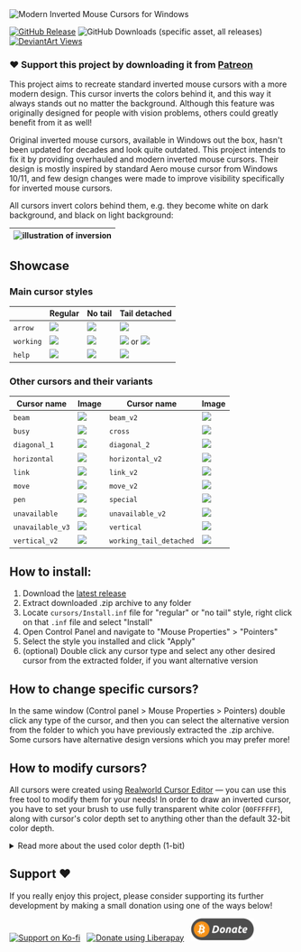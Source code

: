 <img alt="Modern Inverted Mouse Cursors for Windows" src="./screenshots/title.png" />

[![GitHub Release](https://img.shields.io/github/v/release/emvaized/modern_inverted_mouse_cursors?&label=latest+release)](https://github.com/emvaized/modern_inverted_mouse_cursors/releases)
![GitHub Downloads (specific asset, all releases)](https://img.shields.io/github/downloads/emvaized/modern_inverted_mouse_cursors/total?label=downloads&logo=github)
[![DeviantArt Views](https://img.shields.io/badge/dynamic/json?url=https%3A%2F%2Fbackend.deviantart.com%2Foembed%3Furl%3Dhttps%3A%2F%2Fwww.deviantart.com%2Femvaized%2Fart%2FModern-Inverted-Mouse-Cursors-for-Windows-10-11-1016675934&query=%24.community.statistics._attributes.views&logo=DeviantArt&logoColor=00e59b&label=views&labelColor=black&color=grey)](https://www.deviantart.com/emvaized/art/Modern-Inverted-Mouse-Cursors-for-Windows-10-11-1016675934)
<!-- [![GitHub Downloads (specific asset, all releases)](https://img.shields.io/github/downloads/emvaized/modern_inverted_mouse_cursors/total?label=total+downloads&logo=github)](https://github.com/emvaized/modern_inverted_mouse_cursors/releases)
[![GitHub Downloads (all assets, latest release)](https://img.shields.io/github/downloads/emvaized/modern_inverted_mouse_cursors/latest/total?logo=github&label=downloads+(latest))](https://github.com/emvaized/modern_inverted_mouse_cursors/releases/latest) -->
<!-- [![DeviantArt Downloads](https://img.shields.io/badge/dynamic/json?url=https%3A%2F%2Fbackend.deviantart.com%2Foembed%3Furl%3Dhttps%3A%2F%2Fwww.deviantart.com%2Femvaized%2Fart%2FModern-Inverted-Mouse-Cursors-for-Windows-10-11-1016675934&query=%24.community.statistics._attributes.downloads&label=downloads&logo=DeviantArt&logoColor=00e59b&labelColor=black&color=grey)](https://www.deviantart.com/emvaized/art/Modern-Inverted-Mouse-Cursors-for-Windows-10-11-1016675934) -->
<!-- [![Support project](https://shields.io/badge/Ko--fi-Support_project-ff5f5f?logo=Ko-Fi&style=for-the-badgeKo-fi)](https://ko-fi.com/emvaized) -->
<!-- [![DeviantArt](https://img.shields.io/badge/DeviantArt-grey?logo=deviantart&logoColor=green&labelColor=black)](https://www.deviantart.com/emvaized/art/Modern-Inverted-Mouse-Cursors-for-Windows-10-11-1016675934) -->

### ❤️ Support this project by downloading it from [Patreon](https://www.patreon.com/emvaized/shop/modern-inverted-mouse-cursors-for-10-11-924356)

This project aims to recreate standard inverted mouse cursors with a more modern design. This cursor inverts the colors behind it, and this way it always stands out no matter the background. Although this feature was originally designed for people with vision problems, others could greatly benefit from it as well! 

Original inverted mouse cursors, available in Windows out the box, hasn't been updated for decades and look quite outdated. This project intends to fix it by providing overhauled and modern inverted mouse cursors. Their design is mostly inspired by standard Aero mouse cursor from Windows 10/11, and few design changes were made to improve visibility specifically for inverted mouse cursors. 

All cursors invert colors behind them, e.g. they become white on dark background, and black on light background: &nbsp;

<!-- <img src="./screenshots/illustration_of_inversion.gif" /> -->
| ![illustration of inversion](./screenshots/illustration_of_inversion.gif) |
|-|

## Showcase
<!-- <img src="./screenshots/all_cursors_no_title.png" /> -->

<!-- <details> -->
<!-- <summary>List of all cursors</summary> -->
### Main cursor styles

|                             | Regular                                                        | No tail                                                      | Tail detached                                              |
|-----------------------------|----------------------------------------------------------------|---------------------------------------------------------------|-------------------------------------------------------------|
| `arrow`                     | <img src="screenshots/cursors_single/arrow.png" height=50 />  | <img src="screenshots/cursors_single/arrow_no_tail.png" height=50 />  | <img src="screenshots/cursors_single/arrow_tail_detached.png" height=50 />  |
| `working`                   | <img src="screenshots/cursors_single/working.gif" height=50 /> | <img src="screenshots/cursors_single/working_no_tail.gif" height=50 /> | <img src="screenshots/cursors_single/working_tail_detached.gif" height=50 /> or <img src="screenshots/cursors_single/working_tail_detached_v2.gif" height=50 /> |
| `help`                      | <img src="screenshots/cursors_single/help.png" height=50 />   | <img src="screenshots/cursors_single/help_no_tail.png" height=50 />   | <img src="screenshots/cursors_single/help_tail_detached.png" height=50 />   |


### Other cursors and their variants
| Cursor name                       | Image                                                           | Cursor name                       | Image                                                           |
|----------------------------|-----------------------------------------------------------------|----------------------------|-----------------------------------------------------------------|
 `beam`                    | <img src="screenshots/cursors_single/beam.png" height=50 />       | `beam_v2`                       | <img src="screenshots/cursors_single/beam_v2.png" height=50 />          | 
 `busy`                      | <img src="screenshots/cursors_single/busy.gif" height=50 />         |  `cross`                      | <img src="screenshots/cursors_single/cross.png" height=50 />         |
  `diagonal_1`                 | <img src="screenshots/cursors_single/diagonal_1.png" height=50 />    | `diagonal_2`                 | <img src="screenshots/cursors_single/diagonal_2.png" height=50 /> |
`horizontal`            | <img src="screenshots/cursors_single/horizontal.png" height=50 /> | `horizontal_v2`                 | <img src="screenshots/cursors_single/horizontal_v2.png" height=50 />    |
| `link`                    | <img src="screenshots/cursors_single/link.png" height=50 />      | `link_v2`                       | <img src="screenshots/cursors_single/link_v2.png" height=50 />          |
| `move`                   | <img src="screenshots/cursors_single/move.png" height=50 />     | `move_v2`                       | <img src="screenshots/cursors_single/move_v2.png" height=50 />          |
| `pen`                        | <img src="screenshots/cursors_single/pen.png" height=50 />          | `special`                    | <img src="screenshots/cursors_single/special.png" height=50 />       |
| `unavailable`             | <img src="screenshots/cursors_single/unavailable.png" height=50 /> | `unavailable_v2`             | <img src="screenshots/cursors_single/unavailable_v2.png" height=50 />|
| `unavailable_v3`                | <img src="screenshots/cursors_single/unavailable_v3.png" height=50 />  | `vertical`              | <img src="screenshots/cursors_single/vertical.png" height=50 /> |
| `vertical_v2`                   | <img src="screenshots/cursors_single/vertical_v2.png" height=50 /> | `working_tail_detached`              | <img src="screenshots/cursors_single/working_tail_detached.gif" height=50 />   


<!-- </details> -->

## How to install: 
1. Download the [latest release](https://www.patreon.com/emvaized/shop/modern-inverted-mouse-cursors-for-10-11-924356)
2. Extract downloaded .zip archive to any folder
3. Locate `cursors/Install.inf` file for "regular" or "no tail" style, right click on that `.inf` file and select "Install"
3. Open Control Panel and navigate to "Mouse Properties" > "Pointers"
4. Select the style you installed and click "Apply"
5. (optional) Double click any cursor type and select any other desired cursor from the extracted folder, if you want alternative version

## How to change specific cursors? 

In the same window (Control panel > Mouse Properties > Pointers) double click any type of the cursor, and then you can select the alternative version from the folder to which you have previously extracted the .zip archive. Some cursors have alternative design versions which you may prefer more!

## How to modify cursors? 
All cursors were created using [Realworld Cursor Editor](http://www.rw-designer.com/cursor-maker) — you can use this free tool to modify them for your needs! In order to draw an inverted cursor, you have to set your brush to use fully transparent white color (`00FFFFFF`), along with cursor's color depth set to anything other than the default 32-bit color depth.

<details>
<summary>Read more about the used color depth (1-bit)</summary>

Color inversion feature is not supported for regular 32-bit cursors (the ones most people use), it is possible only in 1-, 4-, 8- and 24-bit cursors. But this also leads to semitransparency not being available for us — all pixels in inverted cursors can then only be either fully opaque, transparent or inverted. That's why you may notice some chopiness on curves in this cursor pack (so called pixel ladders), especially when we need to show some circle shape.

At first I made these cursors 24-bit, but I noticed that in some apps (Microsoft Edge, Krita, CS2) in some occasions cursor suddenly stops inverting colors behind it and becomes all-white, with even black borders dissapearing. Maybe it's some videodrivers issue specific to my computer. But I found out that it doesn't happen if cursor is set to 1-bit mode (black and white) — cursor may still flicker in such situations, but it keeps showing black borders and remains clearly visible. 

Therefore I converted most of cursors in this pack to 1-bit color depth, and as an upside, their size is greatly smaller than regular version (2.19kbs per cursor compared to 22.9kbs), while they look and feel pretty much the same. Also, default inverted cursors in Windows are also 1-bit, so it's probably the best way to do it. However, in the future if we decide to add some colorful elements to cursors, and no longer stick to the current black'n'white design, it may be needed to increase the color depth.
</details>

## Support ❤️
If you really enjoy this project, please consider supporting its further development by making a small donation using one of the ways below! 

<a href="https://ko-fi.com/emvaized"><img src="https://storage.ko-fi.com/cdn/kofi5.png" alt="Support on Ko-fi" height="40"></a> &nbsp; <a href="https://liberapay.com/emvaized/donate"><img alt="Donate using Liberapay" src="https://liberapay.com/assets/widgets/donate.svg" height="40"></a> &nbsp; <a href="https://emvaized.github.io/donate/bitcoin/"><img src="https://github.com/emvaized/emvaized.github.io/blob/main/donate/bitcoin/assets/bitcoin-donate-button.png?raw=true" alt="Donate Bitcoin" height="40" /></a>